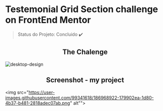 # Testemonial Grid Section challenge on FrontEnd Mentor

> Status do Projeto: Concluido :heavy_check_mark:

<h2 align="center"> The Chalenge </h2>

![desktop-design](https://user-images.githubusercontent.com/99341618/186968742-aa9dc8c3-86fb-4188-9bce-061c2e325fcd.jpg)

<h2 align="center"> Screenshot - my project </h2>

<img src="https://user-images.githubusercontent.com/99341618/186968922-179902ea-1d80-4b37-b481-2818adec07ab.png" alt"">
